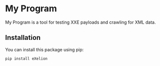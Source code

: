 # My Program

My Program is a tool for testing XXE payloads and crawling for XML data.

## Installation

You can install this package using pip:

```bash
pip install eXelion
